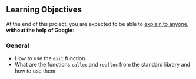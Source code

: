 <h2>Learning Objectives</h2>

<p>At the end of this project, you are expected to be able to <a href="/rltoken/ahat4zA8ssXZCSJ6eU2JdA" title="explain to anyone" target="_blank">explain to anyone</a>, <strong>without the help of Google</strong>:</p>

<h3>General</h3>

<ul>
<li>How to use the <code>exit</code> function</li>
<li>What are the functions <code>calloc</code> and <code>realloc</code> from the standard library and how to use them</li>
</ul>